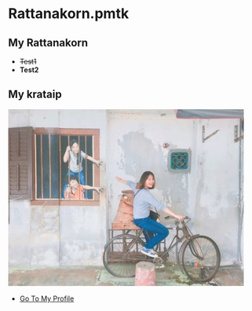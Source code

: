 # Rattanakorn.pmtk
## My Rattanakorn
* ~~Test1~~
* **Test2**

## My krataip
![alt text](https://github.com/krataip/Rattanakorn.pmtk/blob/master/profile.jpg "Logo Title Pro")

* [Go To My Profile](https://krataip.github.io/Rattanakorn.pmtk/assign1)

